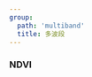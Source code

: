 ```yaml
---
group:
  path: 'multiband'
  title: 多波段
---
```

### NDVI 
<code src="./demos/rasterNDVI.tsx"></code>